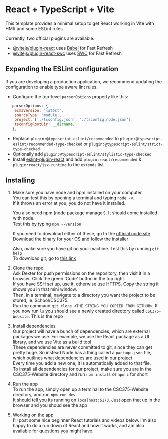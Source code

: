 # React + TypeScript + Vite

This template provides a minimal setup to get React working in Vite with HMR and some ESLint rules.

Currently, two official plugins are available:

- [@vitejs/plugin-react](https://github.com/vitejs/vite-plugin-react/blob/main/packages/plugin-react/README.md) uses [Babel](https://babeljs.io/) for Fast Refresh
- [@vitejs/plugin-react-swc](https://github.com/vitejs/vite-plugin-react-swc) uses [SWC](https://swc.rs/) for Fast Refresh

## Expanding the ESLint configuration

If you are developing a production application, we recommend updating the configuration to enable type aware lint rules:

- Configure the top-level `parserOptions` property like this:

```js
   parserOptions: {
    ecmaVersion: 'latest',
    sourceType: 'module',
    project: ['./tsconfig.json', './tsconfig.node.json'],
    tsconfigRootDir: __dirname,
   },
```

- Replace `plugin:@typescript-eslint/recommended` to `plugin:@typescript-eslint/recommended-type-checked` or `plugin:@typescript-eslint/strict-type-checked`
- Optionally add `plugin:@typescript-eslint/stylistic-type-checked`
- Install [eslint-plugin-react](https://github.com/jsx-eslint/eslint-plugin-react) and add `plugin:react/recommended` & `plugin:react/jsx-runtime` to the `extends` list

## Installing

1. Make sure you have node and npm installed on your computer.  
   You can test this by opening a terminal and typing `node -v`.  
   If it throws an error at you, you do not have it installed.

   You also need npm (node package manager). It should come installed with node.  
   Test this by typing `npm --version`

   If you need to download either of these, go to the [official node site](https://nodejs.org/en/download). Download the binary for your OS and follow the installer

   Also, make sure you have git on your machine. Test this by running `git help`  
   To download git, go to [this link](https://git-scm.com/download/win)

2. Clone the repo  
   Ask Dexter for push permissions on the repository, then visit it in a browser. Click the green 'Code' button in the top right.  
   If you have SSH set up, use it, otherwise use HTTPS. Copy the string it shows you in that mini window.  
   Then, in a terminal, navigate to a directory you want the project to be stored, ie. School/CSC375.  
   Run the command `git clone <THE STRING YOU COPIED FROM GITHUB>`. If you now run `ls` you should see a newly created directory called `CSC375-Website`. This is the repo

3. Install dependencies  
   Our project will have a bunch of dependencies, which are external packages we use. For example, we use the React package as a UI library, and we use Vite as a build tool  
   These dependencies are never committed to git, since they can get pretty huge. So instead Node has a thing called a `package.json` file, which outlines what dependencies are used in our project  
   Every time you add a new one, it is automatically added to that file.  
   To install all dependencies for our project, make sure you are in the CSC375-Website directory and run `npm install` or `npm i` for short

4. Run the app  
   To run the app, simply open up a terminal to the CSC375-Website directory, and run `npm run dev`.  
   It should tell you its running on `localhost:5173`. Just open that up in the browser and you shoud see the app

5. Working on the app  
   I'll post some nice beginner React tutorials and videos below. I'm also happy to do a run down of React and how it works, and am also available for questions you might have.
